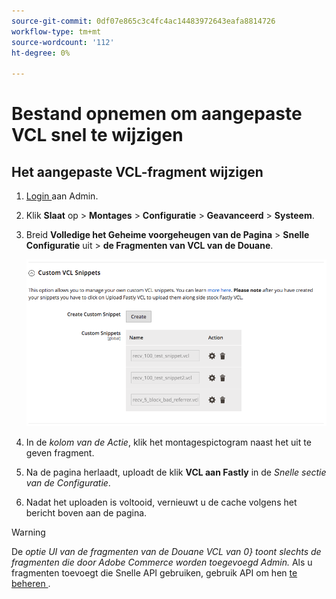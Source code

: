 ```yaml
---
source-git-commit: 0df07e865c3c4fc4ac14483972643eafa8814726
workflow-type: tm+mt
source-wordcount: '112'
ht-degree: 0%

---
```

# Bestand opnemen om aangepaste VCL snel te wijzigen

## Het aangepaste VCL-fragment wijzigen

1. [ Login ](/help/get-started/onboarding.md#access-your-admin-panel) aan Admin.

1. Klik **Slaat** op > **Montages** > **Configuratie** > **Geavanceerd** > **Systeem**.

1. Breid **Volledige het Geheime voorgeheugen van de Pagina** > **Snelle Configuratie** uit > **de Fragmenten van VCL van de Douane**.

   ![ beheer de fragmenten van douaneVCL ](/help/assets/cdn/fastly-manage-snippets.png)

1. In de _kolom van de Actie_, klik het montagespictogram naast het uit te geven fragment.

1. Na de pagina herlaadt, uploadt de klik **VCL aan Fastly** in de _Snelle sectie van de Configuratie_.

1. Nadat het uploaden is voltooid, vernieuwt u de cache volgens het bericht boven aan de pagina.

>[!WARNING]
>
>De _optie UI van de fragmenten van de Douane VCL van 0} toont slechts de fragmenten die door Adobe Commerce worden toegevoegd Admin._ Als u fragmenten toevoegt die Snelle API gebruiken, gebruik API om hen [ te beheren ](/help/cloud-guide/cdn/fastly-vcl-custom-snippets.md#manage-custom-vcl-snippets-using-the-api).
